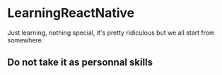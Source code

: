 # LearningReactNative
Just learning, nothing special, it's pretty ridiculous but we all start from somewhere.

## Do not take it as personnal skills
